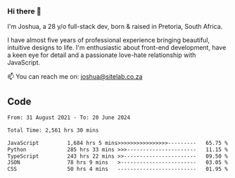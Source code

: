 ### Hi there 👋

I'm Joshua, a 28 y/o full-stack dev, born & raised in Pretoria, South Africa. 

I have almost five years of professional experience bringing beautiful, intuitive designs to life. I'm enthusiastic about front-end development, have a keen eye for detail and a passionate love-hate relationship with JavaScript.

📫 You can reach me on: joshua@sitelab.co.za

## **Code**

<!--START_SECTION:waka-->

```txt
From: 31 August 2021 - To: 20 June 2024

Total Time: 2,561 hrs 30 mins

JavaScript         1,684 hrs 5 mins>>>>>>>>>>>>>>>>---------   65.75 %
Python             285 hrs 33 mins >>>----------------------   11.15 %
TypeScript         243 hrs 22 mins >>-----------------------   09.50 %
JSON               78 hrs 9 mins   >------------------------   03.05 %
CSS                50 hrs 4 mins   -------------------------   01.95 %
```

<!--END_SECTION:waka-->
